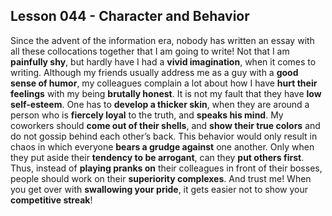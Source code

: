 ## Lesson 044 - Character and Behavior

Since the advent of the information era, nobody has written an essay with all these collocations together that I am going to write! Not that I am **painfully shy**, but hardly have I had a **vivid imagination**, when it comes to writing.
Although my friends usually address me as a guy with a **good sense of humor**, my colleagues complain a lot about how I have **hurt their feelings** with my being **brutally honest**. It is not my fault that they have **low self-esteem**. One has to **develop a thicker skin**, when they are around a person who is **fiercely loyal** to the truth, and **speaks his mind**. My coworkers should **come out of their shells**, and **show their true colors** and do not gossip behind each other’s back. This behavior would only result in chaos in which everyone **bears a grudge against** one another. Only when they put aside their **tendency to be arrogant**, can they **put others first**. Thus, instead of **playing pranks on** their colleagues in front of their bosses, people should work on their **superiority complexes**. And trust me! When you get over with **swallowing your pride**, it gets easier not to show your **competitive streak**!
